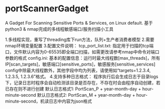 # portScannerGadget
A Gadget For Scanning Sensitive Ports &amp; Services, on Linux default.
基于python3 & nmap完成的多线程敏感端口/服务扫描小工具

1.多线程实现，重写了threading库下run方法，队列+生产者消费者模型
2.需要nmap环境变量配置
3.配置文件说明：
  tcp_port_list.txt: 指定用于扫描的tcp端口，文件默认内容为0-65535即全端口扫描，如需更改请参考nmap中命令对端口参数的格式
  config.ini: 基本的配置信息：运行时最大线程数[max_threads]，所有IP[scan_targets]，敏感端口[sensitive_ports]，敏感服务[sensitive_services]
              config中除最大线程数外，其他字段中均为列表，请使用如“targets=1.2.3.4, 1.2.3.5, 1.2.3.6”格式。
4.支持多种日志格式：
  程序执行后会生成日志于目录logs下，记录日志时程序会自动检测该目录是否存在，不存在时会由程序自动创建，若已存在则不进行创建
  默认日志格式1:  PortScan_P + year-month-day + hour-minute-second
  默认日志格式2:  PortScan_M + year-month-day + hour-minute-second，机读日志中内容为json格式
